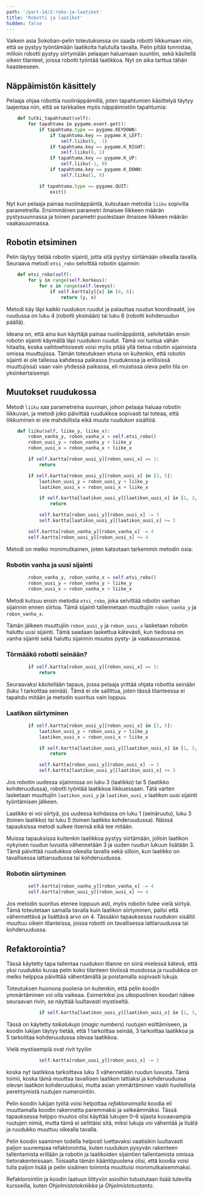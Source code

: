 ```yaml
---
path: '/part-14/2-robo-ja-laatikot'
title: 'Robotti ja laatikot'
hidden: false
---
```


Vaikein asia Sokoban-pelin toteutuksessa on saada robotti liikkumaan niin, että se pystyy työntämään laatikoita halutulla tavalla. Pelin pitää tunnistaa, milloin robotti pystyy siirtymään pelaajan haluamaan suuntiin, sekä käsitellä oikein tilanteet, joissa robotti työntää laatikkoa. Nyt on aika tarttua tähän haasteeseen.

## Näppäimistön käsittely

Pelaaja ohjaa robottia nuolinäppäimillä, joten tapahtumien käsittelyä täytyy laajentaa niin, että se tarkkailee myös näppäimistön tapahtumia:

```python
    def tutki_tapahtumat(self):
        for tapahtuma in pygame.event.get():
            if tapahtuma.type == pygame.KEYDOWN:
                if tapahtuma.key == pygame.K_LEFT:
                    self.liiku(0, -1)
                if tapahtuma.key == pygame.K_RIGHT:
                    self.liiku(0, 1)
                if tapahtuma.key == pygame.K_UP:
                    self.liiku(-1, 0)
                if tapahtuma.key == pygame.K_DOWN:
                    self.liiku(1, 0)

            if tapahtuma.type == pygame.QUIT:
                exit()
```

Nyt kun pelaaja painaa nuolinäppäintä, kutsutaan metodia `liiku` sopivilla parametreilla. Ensimmäinen parametri ilmaisee liikkeen määrän pystysuunnassa ja toinen parametri puolestaan ilmaisee liikkeen määrän vaakasuunnassa.

## Robotin etsiminen

Pelin täytyy tietää robotin sijainti, jotta sitä pystyy siirtämään oikealla tavalla. Seuraava metodi `etsi_robo` selvittää robotin sijainnin:

```python
    def etsi_robo(self):
        for y in range(self.korkeus):
            for x in range(self.leveys):
                if self.kartta[y][x] in [4, 6]:
                    return (y, x)
```

Metodi käy läpi kaikki ruudukon ruudut ja palauttaa ruudun koordinaatit, jos ruudussa on luku 4 (robotti yksinään) tai luku 6 (robotti kohderuudun päällä).

Ideana on, että aina kun käyttäjä painaa nuolinäppäintä, selvitetään ensin robotin sijainti käymällä läpi ruudukon ruudut. Tämä voi tuntua vähän hitaalta, koska vaihtoehtoisesti voisi myös pitää yllä tietoa robotin sijainnista omissa muuttujissa. Tämän toteutuksen etuna on kuitenkin, että robotin sijainti ei ole tallessa kahdessa paikassa (ruudukossa ja erillisissä muuttujissa) vaan vain yhdessä paikassa, eli muistissa oleva pelin tila on yksinkertaisempi.

## Muutokset ruudukossa

Metodi `liiku` saa parametreina suunnan, johon pelaaja haluaa robotin liikkuvan, ja metodi joko päivittää ruudukkoa sopivasti tai toteaa, että liikkuminen ei ole mahdollista eikä muuta ruudukon sisältöä.

```python
    def liiku(self, liike_y, liike_x):
        robon_vanha_y, robon_vanha_x = self.etsi_robo()
        robon_uusi_y = robon_vanha_y + liike_y
        robon_uusi_x = robon_vanha_x + liike_x

        if self.kartta[robon_uusi_y][robon_uusi_x] == 1:
            return

        if self.kartta[robon_uusi_y][robon_uusi_x] in [3, 5]:
            laatikon_uusi_y = robon_uusi_y + liike_y
            laatikon_uusi_x = robon_uusi_x + liike_x

            if self.kartta[laatikon_uusi_y][laatikon_uusi_x] in [1, 3, 5]:
                return

            self.kartta[robon_uusi_y][robon_uusi_x] -= 3
            self.kartta[laatikon_uusi_y][laatikon_uusi_x] += 3

        self.kartta[robon_vanha_y][robon_vanha_x] -= 4
        self.kartta[robon_uusi_y][robon_uusi_x] += 4
```

Metodi on melko monimutkainen, joten katsotaan tarkemmin metodin osia:

### Robotin vanha ja uusi sijainti

```python
        robon_vanha_y, robon_vanha_x = self.etsi_robo()
        robon_uusi_y = robon_vanha_y + liike_y
        robon_uusi_x = robon_vanha_x + liike_x
```

Metodi kutsuu ensin metodia `etsi_robo`, joka selvittää robotin vanhan sijainnin ennen siirtoa. Tämä sijainti tallennetaan muuttujiin `robon_vanha_y` ja `robon_vanha_x`.

Tämän jälkeen muuttujiin `robon_uusi_y` ja `robon_uusi_x` lasketaan robotin haluttu uusi sijainti. Tämä saadaan laskettua kätevästi, kun tiedossa on vanha sijainti sekä haluttu sijainnin muutos pysty- ja vaakasuunnassa.

### Törmääkö robotti seinään?

```python
        if self.kartta[robon_uusi_y][robon_uusi_x] == 1:
            return
```

Seuraavaksi käsitellään tapaus, jossa pelaaja yrittää ohjata robottia seinään (luku 1 tarkoittaa seinää). Tämä ei ole sallittua, joten tässä tilanteessa ei tapahdu mitään ja metodin suoritus vain loppuu.

### Laatikon siirtyminen

```python
        if self.kartta[robon_uusi_y][robon_uusi_x] in [3, 5]:
            laatikon_uusi_y = robon_uusi_y + liike_y
            laatikon_uusi_x = robon_uusi_x + liike_x

            if self.kartta[laatikon_uusi_y][laatikon_uusi_x] in [1, 3, 5]:
                return

            self.kartta[robon_uusi_y][robon_uusi_x] -= 3
            self.kartta[laatikon_uusi_y][laatikon_uusi_x] += 3
```

Jos robotin uudessa sijainnissa on luku 3 (laatikko) tai 5 (laatikko kohderuudussa), robotti työntää laatikkoa liikkuessaan. Tätä varten lasketaan muuttujiin `laatikon_uusi_y` ja `laatikon_uusi_x` laatikon uusi sijainti työntämisen jälkeen.

Laatikko ei voi siirtyä, jos uudessa kohdassa on luku 1 (seinäruutu), luku 3 (toinen laatikko) tai luku 5 (toinen laatikko kohderuudussa). Näissä tapauksissa metodi sulkee itsensä eikä tee mitään.

Muissa tapauksissa kuitenkin laatikkoa pystyy siirtämään, jolloin laatikon nykyisen ruudun luvusta vähennetään 3 ja uuden ruudun lukuun lisätään 3. Tämä päivittää ruudukkoa oikealla tavalla sekä silloin, kun laatikko on tavallisessa lattiaruudussa tai kohderuudussa.

### Robotin siirtyminen

```python
        self.kartta[robon_vanha_y][robon_vanha_x] -= 4
        self.kartta[robon_uusi_y][robon_uusi_x] += 4
```

Jos metodin suoritus etenee loppuun asti, myös robotin tulee vielä siirtyä. Tämä toteutetaan samalla tavalla kuin laatikon siirtyminen, paitsi että vähennettävä ja lisättävä arvo on 4. Tässäkin tapauksessa ruudukon sisältö muuttuu oikein tilanteissa, joissa robotti on tavallisessa lattiaruudussa tai kohderuudussa.

## Refaktorointia?

Tässä käytetty tapa tallentaa ruudukon tilanne on siinä mielessä kätevä, että yksi ruudukko kuvaa pelin koko tilanteen tiiviissä muodossa ja ruudukkoa on melko helppoa päivittää vähentämällä ja poistamalla sopivasti lukuja.

Toteutuksen huonona puolena on kuitenkin, että pelin koodin ymmärtäminen voi olla vaikeaa. Esimerkiksi jos ulkopuolinen koodari näkee seuraavan rivin, se näyttää luultavasti mystiseltä.

```python
            if self.kartta[laatikon_uusi_y][laatikon_uusi_x] in [1, 3, 5]:
```

Tässä on käytetty _taikalukuja_ (_magic numbers_) ruutujen esittämiseen, ja koodin lukijan täytyy tietää, että 1 tarkoittaa seinää, 3 tarkoittaa laatikkoa ja 5 tarkoittaa kohderuudussa olevaa laatikkoa.

Vielä mystisempiä ovat rivit tyyliin

```python
            self.kartta[robon_uusi_y][robon_uusi_x] -= 3
```

koska nyt laatikkoa tarkoittava luku 3 vähennetään ruudun luvusta. Tämä toimii, koska tämä muuttaa tavallisen laatikon lattiaksi ja kohderuudussa olevan laatikon kohderuuduksi, mutta asian ymmärtäminen vaatii huolellista perehtymistä ruutujen numerointiin.

Pelin koodin lukijan työtä voisi helpottaa _refaktoroimalla_ koodia eli muuttamalla koodin rakennetta paremmaksi ja selkeämmäksi. Tässä tapauksessa helppo muutos olisi käyttää lukujen 0–6 sijasta kuvaavampia ruutujen nimiä, mutta tämä ei selittäisi sitä, miksi lukuja voi vähentää ja lisätä ja ruudukko muuttuu oikealla tavalla.

Pelin koodin saaminen todella helposti luettavaksi vaatisikin luultavasti paljon suurempaa refaktorointia, kuten ruudukon pysyvän rakenteen tallentamista erillään ja robotin ja laatikoiden sijaintien tallentamista omissa tietorakenteissaan. Toisaalta tämän kääntöpuolena olisi, että koodia voisi tulla paljon lisää ja pelin sisäinen toiminta muuttuisi monimutkaisemmaksi.

Refaktorointiin ja koodin laatuun liittyviin asioihin tutustutaan lisää tulevilla kursseilla, kuten _Ohjelmistotekniikka_ ja _Ohjelmistotuotanto_.
